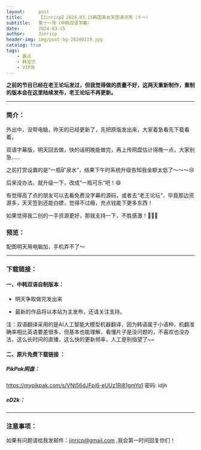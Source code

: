 ```yaml
---
layout:     post
title:      【Jinricp】2024.03.15韩国美女天团清凉秀（十一）
subtitle:   第十一场（中韩双语字幕）
date:       2024-03-15
author:     Jinricp
header-img: img/post-bg-20240219.jpg
catalog: true
tags:
    - 露点
    - 韩宝贝
    - VIP场
---
```


**之前的节目已经在老王论坛发过，但我觉得做的质量不好，这两天重新制作，重制的版本会在这里陆续发布，老王论坛不再更新。**

---

### 简介：

外出中，没带电脑，昨天的已经更新了，先把原版发出来，大家着急看先下载看着。

双语字幕版，明天回去做，快的话明晚能做完，再上传网盘估计得晚一点，大家别急……

之前打赏设置的是“一瓶矿泉水”，结果下午时系统升级告知我金额太低了～～～😢

后来没办法，就升级一下，改成“一瓶可乐”吧！😄

有觉得高了点的朋友可以去看免费没字幕的源码，或者去“老王论坛”，毕竟那边资源多，天天签到还能白嫖，觉得不过瘾，充点钱能下更多东西！

如果觉得我二创的一手资源更好，那就支持一下，不胜感激！🌹🌹🌹


### 预览：

配图明天用电脑加，手机弄不了～

------

### 下载链接：

#### 一、中韩双语自制版本：

+ 明天争取做完发出来

+ 最新的作品将以本站为主发布，还请关注支持。

注：双语翻译采用的是AI人工智能大模型机器翻译，因为韩语属于小语种，机翻准确率相比英语要差很多，但基本也能理解，看懂片子是没问题的，不喜欢也没办法，这么长时间的直播，这么快的更新频率，人工是别指望了~~



#### 二、原片免费下载链接 ：

##### PikPak网盘：

https://mypikpak.com/s/VNt56dJFpi6-eUUz1Ri81gmYo1 
密码: idjh 


##### eD2k：


------

### 注意事项：


如果有问题请给我发邮件：jinricp@gmail.com ,我会第一时间回复你们！